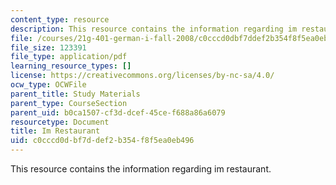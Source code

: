 ```yaml
---
content_type: resource
description: This resource contains the information regarding im restaurant.
file: /courses/21g-401-german-i-fall-2008/c0cccd0dbf7ddef2b354f8f5ea0eb496_MIT21G_401F08_restaurant.pdf
file_size: 123391
file_type: application/pdf
learning_resource_types: []
license: https://creativecommons.org/licenses/by-nc-sa/4.0/
ocw_type: OCWFile
parent_title: Study Materials
parent_type: CourseSection
parent_uid: b0ca1507-cf3d-dcef-45ce-f688a86a6079
resourcetype: Document
title: Im Restaurant
uid: c0cccd0d-bf7d-def2-b354-f8f5ea0eb496
---
```

This resource contains the information regarding im restaurant.